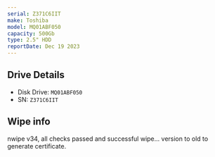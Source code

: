 ```yaml
---
serial: Z371C6IIT
make: Toshiba
model: MQ01ABF050
capacity: 500Gb
type: 2.5" HDD
reportDate: Dec 19 2023
---
```


## Drive Details

- Disk Drive: <code>MQ01ABF050</code>
- SN: <code>Z371C6IIT</code>

## Wipe info

nwipe v34, all checks passed and successful wipe... version to old to generate certificate.

<!--object data="hddreports/NAME.pdf" type="application/pdf" width="100%" height="700px">
    <embed width="100%" src="hddreports/NAME.pdf">
        <p>This browser does not support PDFs or Want a copy for yourself? Please download the PDF to view it: <a href="hddreports/NAME.pdf">Download PDF</a>.</p>
    </embed>
</object-->